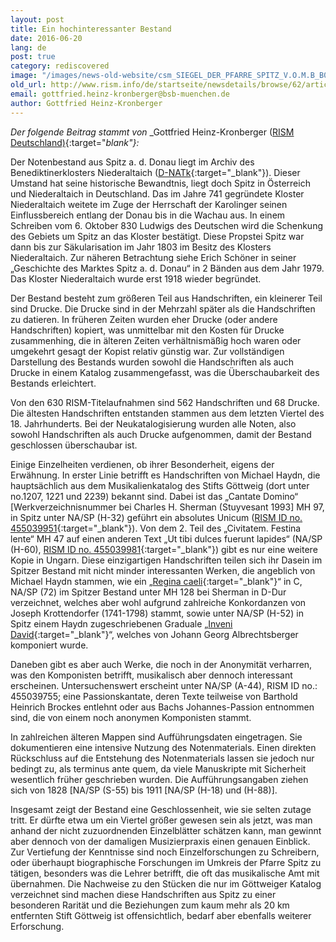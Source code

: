 ```yaml
---
layout: post
title: Ein hochinteressanter Bestand
date: 2016-06-20
lang: de
post: true
category: rediscovered
image: "/images/news-old-website/csm_SIEGEL_DER_PFARRE_SPITZ_V.O.M.B_B01_gross_02_edf6857d55.jpg"
old_url: http://www.rism.info/de/startseite/newsdetails/browse/62/article/64/an-exciting-collection.html
email: gottfried.heinz-kronberger@bsb-muenchen.de
author: Gottfried Heinz-Kronberger
---
```


_Der folgende Beitrag stammt von_ _Gottfried Heinz-Kronberger ([RISM Deutschland)](http://de.rism.info/de/home.html){:target="_blank"}:_

Der Notenbestand aus Spitz a. d. Donau liegt im Archiv des Benediktinerklosters Niederaltaich ([D-NATk](https://opac.rism.info/search?View=rism&siglum=D-NATk){:target="_blank"}). Dieser Umstand hat seine historische Bewandtnis, liegt doch Spitz in Österreich und Niederaltaich in Deutschland. Das im Jahre 741 gegründete Kloster Niederaltaich weitete im Zuge der Herrschaft der Karolinger seinen Einflussbereich entlang der Donau bis in die Wachau aus. In einem Schreiben vom 6. Oktober 830 Ludwigs des Deutschen wird die Schenkung des Gebiets um Spitz an das Kloster bestätigt. Diese Propstei Spitz war dann bis zur Säkularisation im Jahr 1803 im Besitz des Klosters Niederaltaich. Zur näheren Betrachtung siehe Erich Schöner in seiner „Geschichte des Marktes Spitz a. d. Donau“ in 2 Bänden aus dem Jahr 1979. Das Kloster Niederaltaich wurde erst 1918 wieder begründet.

Der Bestand besteht zum größeren Teil aus Handschriften, ein kleinerer Teil sind Drucke. Die Drucke sind in der Mehrzahl später als die Handschriften zu datieren. In früheren Zeiten wurden eher Drucke (oder andere Handschriften) kopiert, was unmittelbar mit den Kosten für Drucke zusammenhing, die in älteren Zeiten verhältnismäßig hoch waren oder umgekehrt gesagt der Kopist relativ günstig war. Zur vollständigen Darstellung des Bestands wurden sowohl die Handschriften als auch Drucke in einem Katalog zusammengefasst, was die Überschaubarkeit des Bestands erleichtert.

Von den 630 RISM-Titelaufnahmen sind 562 Handschriften und 68 Drucke. Die ältesten Handschriften entstanden stammen aus dem letzten Viertel des 18. Jahrhunderts. Bei der Neukatalogisierung wurden alle Noten, also sowohl Handschriften als auch Drucke aufgenommen, damit der Bestand geschlossen überschaubar ist.

Einige Einzelheiten verdienen, ob ihrer Besonderheit, eigens der Erwähnung. In erster Linie betrifft es Handschriften von Michael Haydn, die hauptsächlich aus dem Musikalienkatalog des Stifts Göttweig (dort unter no.1207, 1221 und 2239) bekannt sind. Dabei ist das „Cantate Domino“ [Werkverzeichnisnummer bei Charles H. Sherman (Stuyvesant 1993] MH 97, in Spitz unter NA/SP (H-32) geführt ein absolutes Unicum ([RISM ID no. 455039951](https://opac.rism.info/search?id=455039951){:target="_blank"}). Von dem 2. Teil des „Civitatem. Festina lente“ MH 47 auf einen anderen Text „Ut tibi dulces fuerunt lapides“ (NA/SP (H-60), [RISM ID no. 455039981](https://opac.rism.info/search?id=455039981){:target="_blank"}) gibt es nur eine weitere Kopie in Ungarn. Diese einzigartigen Handschriften teilen sich ihr Dasein im Spitzer Bestand mit nicht minder interessanten Werken, die angeblich von Michael Haydn stammen, wie ein „[Regina caeli](https://opac.rism.info/search?id=455039995){:target="_blank"}“ in C, NA/SP (72) im Spitzer Bestand unter MH 128 bei Sherman in D-Dur verzeichnet, welches aber wohl aufgrund zahlreiche Konkordanzen von Joseph Krottendorfer (1741-1798) stammt, sowie unter NA/SP (H-52) in Spitz einem Haydn zugeschriebenen Graduale „[Inveni David](https://opac.rism.info/search?id=455039973){:target="_blank"}“, welches von Johann Georg Albrechtsberger komponiert wurde.

Daneben gibt es aber auch Werke, die noch in der Anonymität verharren, was den Komponisten betrifft, musikalisch aber dennoch interessant erscheinen. Untersuchenswert erscheint unter NA/SP (A-44), RISM ID no.: 455039755; eine Passionskantate, deren Texte teilweise von Barthold Heinrich Brockes entlehnt oder aus Bachs Johannes-Passion entnommen sind, die von einem noch anonymen Komponisten stammt.

In zahlreichen älteren Mappen sind Aufführungsdaten eingetragen. Sie dokumentieren eine intensive Nutzung des Notenmaterials. Einen direkten Rückschluss auf die Entstehung des Notenmaterials lassen sie jedoch nur bedingt zu, als terminus ante quem, da viele Manuskripte mit Sicherheit wesentlich früher geschrieben wurden. Die Aufführungsangaben ziehen sich von 1828 [NA/SP (S-55) bis 1911 [NA/SP (H-18) und (H-88)].

Insgesamt zeigt der Bestand eine Geschlossenheit, wie sie selten zutage tritt. Er dürfte etwa um ein Viertel größer gewesen sein als jetzt, was man anhand der nicht zuzuordnenden Einzelblätter schätzen kann, man gewinnt aber dennoch von der damaligen Musizierpraxis einen genauen Einblick. Zur Vertiefung der Kenntnisse sind noch Einzelforschungen zu Schreibern, oder überhaupt biographische Forschungen im Umkreis der Pfarre Spitz zu tätigen, besonders was die Lehrer betrifft, die oft das musikalische Amt mit übernahmen. Die Nachweise zu den Stücken die nur im Göttweiger Katalog verzeichnet sind machen diese Handschriften aus Spitz zu einer besonderen Rarität und die Beziehungen zum kaum mehr als 20 km entfernten Stift Göttweig ist offensichtlich, bedarf aber ebenfalls weiterer Erforschung.
